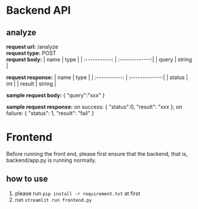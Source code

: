 # Backend API
## analyze
**request url:** /analyze \
**request type:** POST \
**request body:**
| name | type |
| :-----------: | :-------------:| 
| query       |   string      | 

**request response:**
| name | type |
| :-----------: | :-------------:| 
| status       |   int      | 
| result       |   string      | 

**sample request body:**
{
    "query":"xxx"
} 

**sample request response:**
on success: {
    "status":0,
    "result": "xxx
}; 
on failure: {
    "status": 1,
    "result": "fail"
}

# Frontend
Before running the front end, please first ensure that the backend, that is, backend/app.py is running normally.
## how to use
1. please run ``pip install -r requirement.txt`` at first
2. run ``streamlit run frontend.py``
